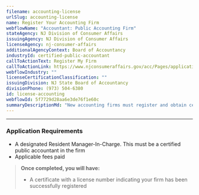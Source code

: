 ```yaml
---
filename: accounting-license
urlSlug: accounting-license
name: Register Your Accounting Firm
webflowName: "Accountant: Public Accounting Firm"
stateAgency: NJ Division of Consumer Affairs
issuingAgency: NJ Division of Consumer Affairs
licenseAgency: nj-consumer-affairs
additionalAgencyContext: Board of Accountancy
industryId: certified-public-accountant
callToActionText: Register My Firm
callToActionLink: https://www.njconsumeraffairs.gov/acc/Pages/applications.aspx
webflowIndustry: ""
licenseCertificationClassification: ""
issuingDivision: NJ State Board of Accountancy
divisionPhone: (973) 504-6380
id: license-accounting
webflowId: 5f7729d28aa6e3de76f1e60c
summaryDescriptionMd: "New accounting firms must register and obtain certification."
---
```


---

### Application Requirements

- A designated Resident Manager-In-Charge. This must be a certified public accountant in the firm
- Applicable fees paid

> **Once completed, you will have:**
>
> - A certificate with a license number indicating your firm has been successfully registered
